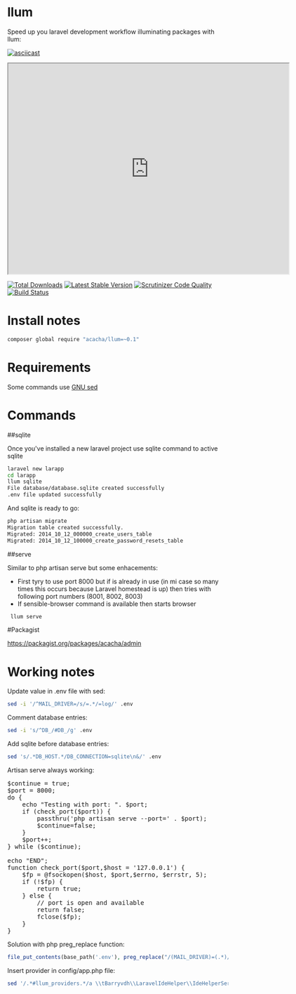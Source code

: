 # llum

Speed up you laravel development workflow illuminating packages with llum:

[![asciicast](https://asciinema.org/a/bym5od3j6qtqh5liv8uwx1qy4.png)](https://asciinema.org/a/bym5od3j6qtqh5liv8uwx1qy4?speed=2&theme=solarized-dark&loop=1&autoplay=1&size=medium)

<iframe src="http://showterm.io/7b5f8d42ba021511e627e" width="640" height="480"></iframe>

[![Total Downloads](https://poser.pugx.org/acacha/llum/downloads.png)](https://packagist.org/packages/acacha/llum)
[![Latest Stable Version](https://poser.pugx.org/acacha/llum/v/stable.png)](https://packagist.org/packages/acacha/llum)
[![Scrutinizer Code Quality](https://scrutinizer-ci.com/g/acacha/llum/badges/quality-score.png?b=master)](https://scrutinizer-ci.com/g/acacha/adminlte-laravel/?branch=master)
[![Build Status](https://scrutinizer-ci.com/g/acacha/llum/badges/build.png?b=master)](https://scrutinizer-ci.com/g/acacha/adminlte-laravel/build-status/master)

# Install notes

```bash
composer global require "acacha/llum=~0.1"
```

# Requirements

Some commands use [GNU sed](https://www.gnu.org/software/sed/)

# Commands

##sqlite

Once you've installed a new laravel project use sqlite command to active sqlite

```bash
laravel new larapp
cd larapp
llum sqlite
File database/database.sqlite created successfully
.env file updated successfully
```
And sqlite is ready to go:
 
```bash
php artisan migrate 
Migration table created successfully.
Migrated: 2014_10_12_000000_create_users_table
Migrated: 2014_10_12_100000_create_password_resets_table
```

##serve

Similar to php artisan serve but some enhacements:

- First tyry to use port 8000 but if is already in use (in mi case so many times this occurs because Laravel homestead is up) then tries with following port numbers (8001, 8002, 8003)
- If sensible-browser command is available then starts browser

```bash
 llum serve
 ```

#Packagist

https://packagist.org/packages/acacha/admin

# Working notes

Update value in .env file with sed:

```bash
sed -i '/^MAIL_DRIVER=/s/=.*/=log/' .env
```

Comment database entries:

```bash
sed -i 's/^DB_/#DB_/g' .env
```

Add sqlite before database entries:

```bash
sed 's/.*DB_HOST.*/DB_CONNECTION=sqlite\n&/' .env
```

Artisan serve always working:

<pre>
$continue = true;
$port = 8000;
do {
    echo "Testing with port: ". $port;
    if (check_port($port)) {
        passthru('php artisan serve --port=' . $port);
        $continue=false;
    }
    $port++;
} while ($continue);

echo "END";
function check_port($port,$host = '127.0.0.1') {
    $fp = @fsockopen($host, $port,$errno, $errstr, 5);
    if (!$fp) {
        return true;
    } else {
        // port is open and available
        return false;
        fclose($fp);
    }
}
</pre>

Solution with php preg_replace function:

```php
file_put_contents(base_path('.env'), preg_replace("/(MAIL_DRIVER)=(.*)/", "$1=log", file_get_contents(base_path('.env'))));
```
Insert provider in config/app.php file:
```bash
sed '/.*#llum_providers.*/a \\tBarryvdh\\LaravelIdeHelper\\IdeHelperServiceProvider::class,\n' config/app.php
```
